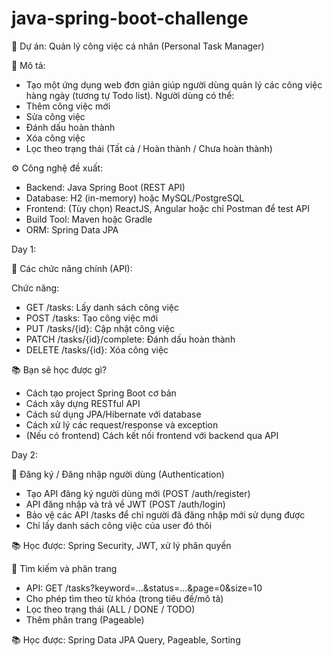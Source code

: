 # java-spring-boot-challenge

🌟 Dự án: Quản lý công việc cá nhân (Personal Task Manager)


📌 Mô tả:
- Tạo một ứng dụng web đơn giản giúp người dùng quản lý các công việc hàng ngày (tương tự Todo list). Người dùng có thể:
- Thêm công việc mới
- Sửa công việc
- Đánh dấu hoàn thành
- Xóa công việc
- Lọc theo trạng thái (Tất cả / Hoàn thành / Chưa hoàn thành)

⚙️ Công nghệ đề xuất:


- Backend:	Java Spring Boot (REST API)
- Database:	H2 (in-memory) hoặc MySQL/PostgreSQL
- Frontend:	(Tùy chọn) ReactJS, Angular hoặc chỉ Postman để test API
- Build Tool:	Maven hoặc Gradle
- ORM:	Spring Data JPA


Day 1:


🧩 Các chức năng chính (API):


Chức năng:
- GET	/tasks:	Lấy danh sách công việc
- POST /tasks:	Tạo công việc mới
- PUT	/tasks/{id}: Cập nhật công việc
- PATCH	/tasks/{id}/complete:	Đánh dấu hoàn thành
- DELETE	/tasks/{id}:	Xóa công việc

  
📚 Bạn sẽ học được gì?
- Cách tạo project Spring Boot cơ bản
- Cách xây dựng RESTful API
- Cách sử dụng JPA/Hibernate với database
- Cách xử lý các request/response và exception
- (Nếu có frontend) Cách kết nối frontend với backend qua API

Day 2:


🧩 Đăng ký / Đăng nhập người dùng (Authentication)


- Tạo API đăng ký người dùng mới (POST /auth/register)
- API đăng nhập và trả về JWT (POST /auth/login)
- Bảo vệ các API /tasks để chỉ người đã đăng nhập mới sử dụng được
- Chỉ lấy danh sách công việc của user đó thôi


📚 Học được: Spring Security, JWT, xử lý phân quyền


🧩 Tìm kiếm và phân trang


- API: GET /tasks?keyword=...&status=...&page=0&size=10
- Cho phép tìm theo từ khóa (trong tiêu đề/mô tả)
- Lọc theo trạng thái (ALL / DONE / TODO)
- Thêm phân trang (Pageable)


📚 Học được: Spring Data JPA Query, Pageable, Sorting
